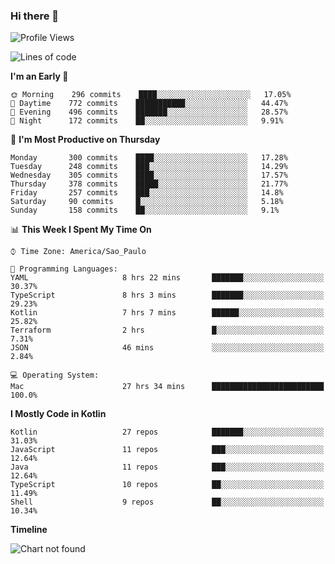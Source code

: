 ### Hi there 👋

<!--
**fernandonogueira/fernandonogueira** is a ✨ _special_ ✨ repository because its `README.md` (this file) appears on your GitHub profile.

Here are some ideas to get you started:

- 🔭 I’m currently working on ...
- 🌱 I’m currently learning ...
- 👯 I’m looking to collaborate on ...
- 🤔 I’m looking for help with ...
- 💬 Ask me about ...
- 📫 How to reach me: ...
- 😄 Pronouns: ...
- ⚡ Fun fact: ...
-->

<!--START_SECTION:waka-->
![Profile Views](http://img.shields.io/badge/Profile%20Views-0-blue)

![Lines of code](https://img.shields.io/badge/From%20Hello%20World%20I%27ve%20Written-594407%20lines%20of%20code-blue)

**I'm an Early 🐤** 

```text
🌞 Morning    296 commits    ████░░░░░░░░░░░░░░░░░░░░░   17.05% 
🌆 Daytime    772 commits    ███████████░░░░░░░░░░░░░░   44.47% 
🌃 Evening    496 commits    ███████░░░░░░░░░░░░░░░░░░   28.57% 
🌙 Night      172 commits    ██░░░░░░░░░░░░░░░░░░░░░░░   9.91%

```
📅 **I'm Most Productive on Thursday** 

```text
Monday       300 commits    ████░░░░░░░░░░░░░░░░░░░░░   17.28% 
Tuesday      248 commits    ███░░░░░░░░░░░░░░░░░░░░░░   14.29% 
Wednesday    305 commits    ████░░░░░░░░░░░░░░░░░░░░░   17.57% 
Thursday     378 commits    █████░░░░░░░░░░░░░░░░░░░░   21.77% 
Friday       257 commits    ███░░░░░░░░░░░░░░░░░░░░░░   14.8% 
Saturday     90 commits     █░░░░░░░░░░░░░░░░░░░░░░░░   5.18% 
Sunday       158 commits    ██░░░░░░░░░░░░░░░░░░░░░░░   9.1%

```


📊 **This Week I Spent My Time On** 

```text
⌚︎ Time Zone: America/Sao_Paulo

💬 Programming Languages: 
YAML                     8 hrs 22 mins       ███████░░░░░░░░░░░░░░░░░░   30.37% 
TypeScript               8 hrs 3 mins        ███████░░░░░░░░░░░░░░░░░░   29.23% 
Kotlin                   7 hrs 7 mins        ██████░░░░░░░░░░░░░░░░░░░   25.82% 
Terraform                2 hrs               █░░░░░░░░░░░░░░░░░░░░░░░░   7.31% 
JSON                     46 mins             ░░░░░░░░░░░░░░░░░░░░░░░░░   2.84%

💻 Operating System: 
Mac                      27 hrs 34 mins      █████████████████████████   100.0%

```

**I Mostly Code in Kotlin** 

```text
Kotlin                   27 repos            ███████░░░░░░░░░░░░░░░░░░   31.03% 
JavaScript               11 repos            ███░░░░░░░░░░░░░░░░░░░░░░   12.64% 
Java                     11 repos            ███░░░░░░░░░░░░░░░░░░░░░░   12.64% 
TypeScript               10 repos            ██░░░░░░░░░░░░░░░░░░░░░░░   11.49% 
Shell                    9 repos             ██░░░░░░░░░░░░░░░░░░░░░░░   10.34%

```


**Timeline**

![Chart not found](https://raw.githubusercontent.com/fernandonogueira/fernandonogueira/master/charts/bar_graph.png) 


<!--END_SECTION:waka-->
